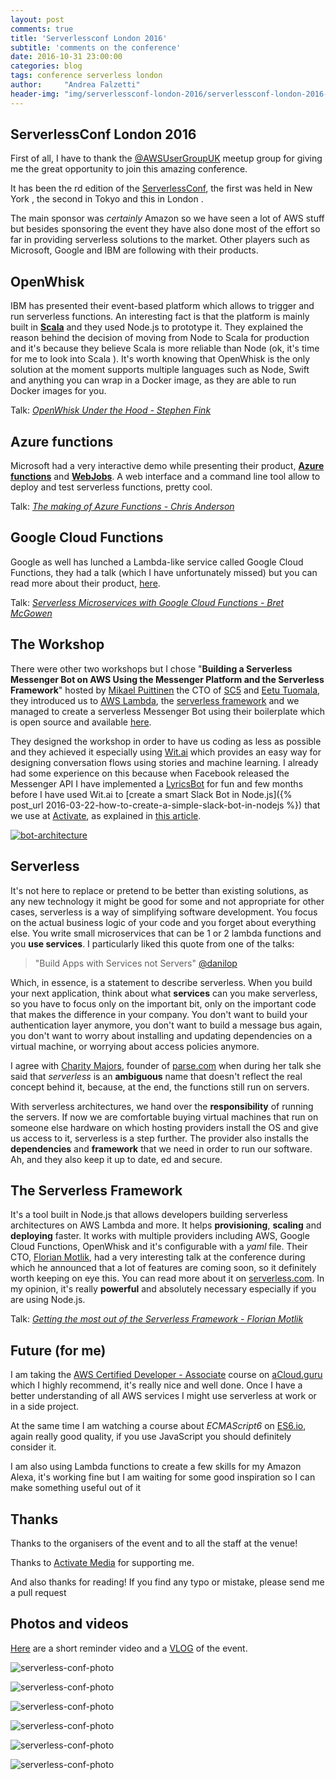 ```yaml
---
layout: post
comments: true
title: 'Serverlessconf London 2016'
subtitle: 'comments on the conference'
date: 2016-10-31 23:00:00
categories: blog
tags: conference serverless london
author:     "Andrea Falzetti"
header-img: "img/serverlessconf-london-2016/serverlessconf-london-2016-3.jpg"
---
```


## ServerlessConf London 2016 <i class="em em-zap"></i>
First of all, I have to thank the [@AWSUserGroupUK](http://awsuguk.org) meetup group for giving me the great opportunity to join this amazing conference.

It has been the <i class="em em-three"></i>rd edition of the [ServerlessConf](http://serverlessconf.io), the first was held in New York <i class="em em-us"></i>, the second in Tokyo <i class="em em-jp"></i> and this in London <i class="em em-uk"></i>.

The main sponsor was _certainly_ Amazon so we have seen a lot of AWS stuff but besides sponsoring the event they have also done most of the effort so far in providing serverless solutions to the market. Other players such as Microsoft, Google and IBM are following with their products.

## OpenWhisk
IBM has presented their <i class="em em-cloud"></i> event-based platform which allows to trigger and run serverless functions. An interesting fact is that the platform is mainly built in [**Scala**](http://www.scala-lang.org/) and they used Node.js to prototype it. They explained the reason behind the decision of moving from Node to Scala for production and it's because they believe Scala is more reliable than Node (ok, it's time for me to look into Scala <i class="em em-grimacing"></i>). It's worth knowing that OpenWhisk is the only solution at the moment supports multiple languages such as Node, Swift and anything you can wrap in a Docker image, as they are able to run Docker images for you.

<i class="em em-cinema"></i> Talk: [_OpenWhisk Under the Hood - Stephen Fink_](https://www.youtube.com/watch?v=S-fY1exdbao&list=UUqlcVgk8SkUmve4Kw4xSlgw)

## Azure functions
Microsoft had a very interactive demo while presenting their product, [**Azure functions**](https://azure.microsoft.com/en-gb/services/functions/) and [**WebJobs**](https://azure.microsoft.com/en-gb/documentation/articles/web-sites-create-web-jobs/). A web interface and a command line tool allow to deploy and test serverless functions, pretty cool.

<i class="em em-cinema"></i> Talk: [_The making of Azure Functions - Chris Anderson_](https://www.youtube.com/watch?v=yJ9KnTw1kyc&list=UUqlcVgk8SkUmve4Kw4xSlgw)

## Google Cloud Functions
Google as well has lunched a Lambda-like service called Google Cloud Functions, they had a talk (which I have unfortunately missed) but you can read more about their product, [here](https://cloud.google.com/functions/).

<i class="em em-cinema"></i> Talk: [_Serverless Microservices with Google Cloud Functions - Bret McGowen_](https://www.youtube.com/watch?v=BybYim0HRmY&list=PLnwBrRU5CSTmM4OsUzDaog2pqadQSxKBv)

## The Workshop
There were other two workshops but I chose "**Building a Serverless Messenger Bot on AWS Using the Messenger Platform and the Serverless Framework**" hosted by [Mikael Puittinen](https://twitter.com/mpuittinen) the CTO of [SC5](http://sc5.io) and [Eetu Tuomala](https://twitter.com/hopeatussi), they introduced us to [AWS Lambda](http://docs.aws.amazon.com/lambda/latest/dg/welcome.html), the [serverless framework](https://serverless.com/) and we managed to create a serverless Messenger Bot using their boilerplate which is open source and available [here](https://github.com/SC5/serverless-messenger-boilerplate).

They designed the workshop in order to have us coding as less as possible and they achieved it especially using [Wit.ai](http://wit.ai) which provides an easy way for designing conversation flows using stories and machine learning. I already had some experience on this because when Facebook released the Messenger API I have implemented a [LyricsBot](https://github.com/andreafalzetti/FB-LyricsBot) for fun and few months before I have used Wit.ai to [create a smart Slack Bot in Node.js]({% post_url 2016-03-22-how-to-create-a-simple-slack-bot-in-nodejs %})
 that we use at [Activate](http://activate.co.uk), as explained in [this article](https://medium.com/@activatemedia/the-activate-bot-story-cecfc4764292).

[![bot-architecture](/img/serverlessconf-london-2016/serverless-messenger-bot.png)](https://github.com/SC5/serverless-messenger-boilerplate)

## Serverless <i class="em em-zap"></i>
It's not here to replace or pretend to be better than existing solutions, as any new technology it might be good for some and not appropriate for other cases, serverless is a way of simplifying software development. You focus on the actual business logic of your code and you forget about everything else. You write small microservices that can be 1 or 2 lambda functions and you **use services**. I particularly liked this quote from one of the talks:

> "Build Apps with Services not Servers" [@danilop](https://twitter.com/danilop)

Which, in essence, is a statement to describe serverless. When you build your next application, think about what **services** can you make serverless, so you have to focus only on the important bit, only on the important code that makes the difference in your company. You don't want to build your authentication layer anymore, you don't want to build a message bus again, you don't want to worry about installing and updating dependencies on a virtual machine, or worrying about access policies anymore.

I agree with [Charity Majors](https://twitter.com/mipsytipsy?ref_src=twsrc%5Egoogle%7Ctwcamp%5Eserp%7Ctwgr%5Eauthor), founder of [parse.com](http://parse.com) when during her talk she said that *serverless* is an **ambiguous** name that doesn't reflect the real concept behind it, because, at the end, the functions still run on servers.

With serverless architectures, we hand over the **responsibility** of running the servers. If now we are comfortable buying virtual machines that run on someone else hardware on which hosting providers install the OS and give us access to it, serverless is a step further. The provider also installs the **dependencies** and **framework** that we need in order to run our software. Ah, and they also keep it up to date, ed and secure. <i class="em em-scream_cat"></i>

## The Serverless Framework
It's a tool built in Node.js that allows developers building serverless architectures on AWS Lambda and more. It helps **provisioning**, **scaling** and **deploying** faster. It works with multiple providers including AWS, Google Cloud Functions, OpenWhisk and it's configurable with a *yaml* file. Their CTO, [Florian Motlik](https://twitter.com/flomotlik), had a very interesting talk at the conference during which he announced that a lot of features are coming soon, so it definitely worth keeping on eye this. You can read more about it on [serverless.com](https://serverless.com/). In my opinion, it's really **powerful** and absolutely necessary especially if you are using Node.js.

<i class="em em-cinema"></i> Talk: [_Getting the most out of the Serverless Framework - Florian Motlik_](https://www.youtube.com/watch?v=ygGmigMBVfI)

## Future (for me) <i class="em em-loudspeaker"></i>
I am taking the [AWS Certified Developer - Associate](https://aws.amazon.com/certification/certified-developer-associate/) course on [aCloud.guru](https://acloud.guru/courses) which I highly recommend, it's really nice and well done. Once I have a better understanding of all AWS services I might use serverless at work or in a side project.

At the same time I am watching a course about *ECMAScript6* on [ES6.io](https://ES6.io/friend/AFALZETTI	), again really good quality, if you use JavaScript you should definitely consider it.

I am also using Lambda functions to create a few skills for my Amazon Alexa, it's working fine but I am waiting for some good inspiration so I can make something useful out of it <i class="em em-grinning"></i>


## Thanks <i class="em em-end"></i>
Thanks to the organisers of the event and to all the staff at the venue!

Thanks to [Activate Media](http://activate.co.uk) for supporting me.

And also thanks for reading! If you find any typo or mistake, please send me a pull request <i class="em em-blush"></i>

## Photos and videos
[Here](https://www.youtube.com/watch?v=wJqBn9axSe4) are a short reminder video and a [VLOG](https://www.youtube.com/watch?v=dCuVBV0lPYY) of the event.

![serverless-conf-photo](/img/serverlessconf-london-2016/serverlessconf-london-2016-6.jpg)

![serverless-conf-photo](/img/serverlessconf-london-2016/serverlessconf-london-2016-7.jpg)

![serverless-conf-photo](/img/serverlessconf-london-2016/serverlessconf-london-2016-12.jpg)

![serverless-conf-photo](/img/serverlessconf-london-2016/serverlessconf-london-2016-13.jpg)

![serverless-conf-photo](/img/serverlessconf-london-2016/serverlessconf-london-2016-14.jpg)

![serverless-conf-photo](/img/serverlessconf-london-2016/serverlessconf-london-2016-15.jpg)
